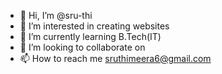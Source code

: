 - 👋 Hi, I’m @sru-thi
- 👀 I’m interested in creating websites
- 🌱 I’m currently learning B.Tech(IT)
- 💞️ I’m looking to collaborate on 
- 📫 How to reach me sruthimeera6@gmail.com

<!---
sru-thi/sru-thi is a ✨ special ✨ repository because its `README.md` (this file) appears on your GitHub profile.
You can click the Preview link to take a look at your changes.
--->
